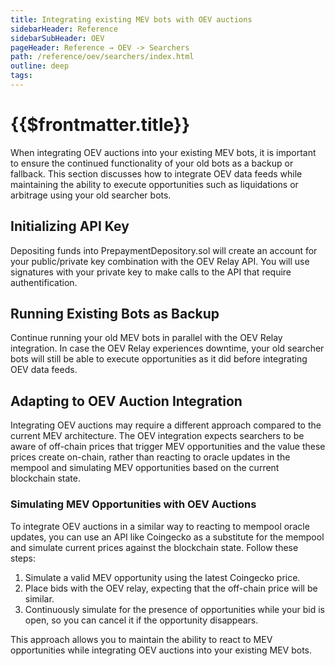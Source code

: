 ```yaml
---
title: Integrating existing MEV bots with OEV auctions
sidebarHeader: Reference
sidebarSubHeader: OEV
pageHeader: Reference → OEV -> Searchers
path: /reference/oev/searchers/index.html
outline: deep
tags:
---
```


<PageHeader/>

<SearchHighlight/>

# {{$frontmatter.title}}

When integrating OEV auctions into your existing MEV bots, it is important to
ensure the continued functionality of your old bots as a backup or fallback.
This section discusses how to integrate OEV data feeds while maintaining the
ability to execute opportunities such as liquidations or arbitrage using your
old searcher bots.

## Initializing API Key

Depositing funds into PrepaymentDepository.sol will create an account for your public/private key combination with the OEV Relay API. You will use signatures with your private key to make calls to the API that require authentification. 

## Running Existing Bots as Backup

Continue running your old MEV bots in parallel with the OEV Relay integration.
In case the OEV Relay experiences downtime, your old searcher bots will still be
able to execute opportunities as it did before integrating OEV data feeds.

## Adapting to OEV Auction Integration

Integrating OEV auctions may require a different approach compared to the
current MEV architecture. The OEV integration expects searchers to be aware of
off-chain prices that trigger MEV opportunities and the value these prices
create on-chain, rather than reacting to oracle updates in the mempool and
simulating MEV opportunities based on the current blockchain state.

### Simulating MEV Opportunities with OEV Auctions

To integrate OEV auctions in a similar way to reacting to mempool oracle
updates, you can use an API like Coingecko as a substitute for the mempool and
simulate current prices against the blockchain state. Follow these steps:

1. Simulate a valid MEV opportunity using the latest Coingecko price.
2. Place bids with the OEV relay, expecting that the off-chain price will be
   similar.
3. Continuously simulate for the presence of opportunities while your bid is
   open, so you can cancel it if the opportunity disappears.

This approach allows you to maintain the ability to react to MEV opportunities
while integrating OEV auctions into your existing MEV bots.
